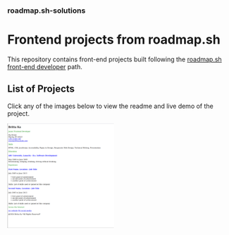 ### roadmap.sh-solutions
# Frontend projects from roadmap.sh

This repository contains front-end projects built following the [roadmap.sh front-end developer](https://roadmap.sh/frontend?r=frontend-beginner) path.

## List of Projects



Click any of the images below to view the readme and live demo of the project.

<p align="left">
  <a href='/Frontend Projects/01-single-page-cv/'>
    <img width="48%" src="./img/single-page-cv.png" alt="single page cv" />
  </a>
</p>
 
